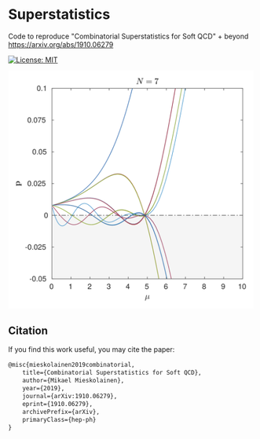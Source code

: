 # Superstatistics
Code to reproduce "Combinatorial Superstatistics for Soft QCD" + beyond
<br>
https://arxiv.org/abs/1910.06279

[![License: MIT](https://img.shields.io/badge/License-MIT-yellow.svg)](https://opensource.org/licenses/MIT)

<img width="500px" src="figs/maxoutentN7.png">

## Citation

If you find this work useful, you may cite the paper:
```
@misc{mieskolainen2019combinatorial,
    title={Combinatorial Superstatistics for Soft QCD},
    author={Mikael Mieskolainen},
    year={2019},
    journal={arXiv:1910.06279},
    eprint={1910.06279},
    archivePrefix={arXiv},
    primaryClass={hep-ph}
}
```
